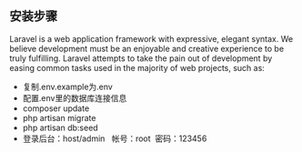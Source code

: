 

## 安装步骤

Laravel is a web application framework with expressive, elegant syntax. We believe development must be an enjoyable and creative experience to be truly fulfilling. Laravel attempts to take the pain out of development by easing common tasks used in the majority of web projects, such as:

- 复制.env.example为.env
- 配置.env里的数据库连接信息
- composer update
- php artisan migrate
- php artisan db:seed
- 登录后台：host/admin   帐号：root  密码：123456



